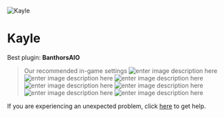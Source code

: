   ![Kayle]()
# Kayle

 Best plugin: **BanthorsAIO**
 


> Our recommended in-game settings
![enter image description here](https://cdn.discordapp.com/attachments/1002870443868438528/1002886554693410866/unknown.png)
![enter image description here](https://cdn.discordapp.com/attachments/1002870443868438528/1002886560372498473/unknown.png)
![enter image description here](https://cdn.discordapp.com/attachments/1002870443868438528/1002886564755537920/unknown.png)
![enter image description here](https://cdn.discordapp.com/attachments/1002870443868438528/1002886569235062824/unknown.png)
![enter image description here](https://cdn.discordapp.com/attachments/1002870443868438528/1002886585248915466/unknown.png)
![enter image description here](https://cdn.discordapp.com/attachments/1002870443868438528/1002886550335537192/unknown.png)
![enter image description here](https://cdn.discordapp.com/attachments/1002870443868438528/1002886600587493466/unknown.png)

If you are experiencing an unexpected problem, click [here](https://github.com/y1n/BGX.Support/tree/main/%F0%9F%87%AC%F0%9F%87%A7%20English) to get help.
